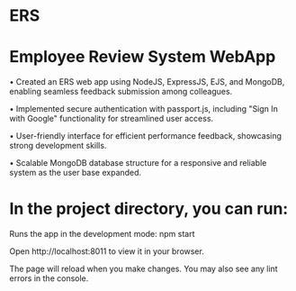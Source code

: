 # ERS
# Employee Review System WebApp

• Created an ERS web app using NodeJS, ExpressJS, EJS, and MongoDB, enabling seamless feedback submission among colleagues. 

• Implemented secure authentication with passport.js, including "Sign In with Google" functionality for streamlined user access. 

• User-friendly interface for efficient performance feedback, showcasing strong development skills. 

• Scalable MongoDB database structure for a responsive and reliable system as the user base expanded.

# In the project directory, you can run:

Runs the app in the development mode: npm start

Open http://localhost:8011 to view it in your browser.

The page will reload when you make changes.
You may also see any lint errors in the console.
